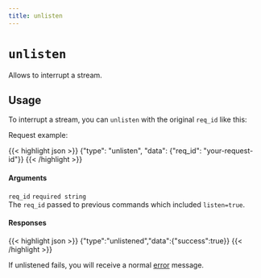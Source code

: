 ```yaml
---
title: unlisten
---
```


# `unlisten`

Allows to interrupt a stream.

## Usage

To interrupt a stream, you can `unlisten` with the original `req_id` like this:

Request example:

{{< highlight json >}}
{"type": "unlisten", "data": {"req_id": "your-request-id"}}
{{< /highlight >}}

#### Arguments

`req_id` `required string`<br>
The `req_id` passed to previous commands which included `listen=true`.

#### Responses

{{< highlight json >}}
{"type":"unlistened","data":{"success":true}}
{{< /highlight >}}

If unlistened fails, you will receive a normal [error](#websocket-resp-error) message.